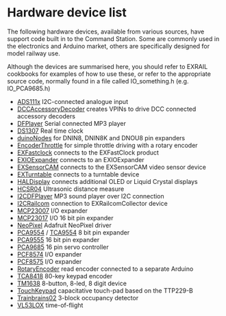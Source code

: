 # Hardware device list

The following hardware devices, available from various sources, have support code built in to the Command Station. Some are commonly used in the electronics and Arduino market, others are specifically designed for model railway use.

Although the devices are summarised here, you should refer to EXRAIL cookbooks for examples of how to use these, or refer to the appropriate source code, normally found in a file called IO_something.h (e.g. IO_PCA9685.h)

* [ADS111x](?ADS111x) I2C-connected analogue input
* [DCCAccessoryDecoder](?DCCAccessoryDecoder) creates VPINs to drive DCC connected accessory decoders
* [DFPlayer](?DFPlayer) Serial connected MP3 player
* [DS1307](?DS1307) Real time clock
* [duinoNodes](?duinoNodes) for DNIN8, DNIN8K and DNOU8 pin expanders
* [EncoderThrottle](?EncoderThrottle) for simple throttle driving with a rotary encoder
* [EXFastclock](?EXFastclock) connects to the EXFastClock product
* [EXIOExpander](?EXIOExpander) connects to an EXIOExpander 
* [EXSensorCAM](?EXSensorCAM) connects to the EXSensorCAM video sensor device
* [EXTurntable](?EXTurntable) connects to a  turntable device
* [HALDisplay](?HALDisplay) connects additional OLED or Liquid Crystal displays
* [HCSR04](?HCSR04) Ultrasonic distance measure
* [I2CDFPlayer](?I2CDFPlayer)  MP3 sound player over I2C connection
* [I2CRailcom](?I2CRailcom) connection to EXRailcomCollector device
* [MCP23007](?MCP23007) I/O expander
* [MCP23017](?MCP23017) I/O 16 bit pin expander
* [NeoPixel](?NeoPixel) Adafruit NeoPixel driver
* [PCA9554](?PCA9554) / [TCA9554](?TCA9554) 8 bit pin expander
* [PCA9555](?PCA9555)  16 bit pin expander
* [PCA9685](?PCA9685) 16 pin servo controller
* [PCF8574](?PCF8574) I/O expander
* [PCF8575](?PCF8575) I/O expander
* [RotaryEncoder](?RotaryEncoder) read encoder connected to a separate Arduino
* [TCA8418](?TCA8418) 80-key keypad encoder
* [TM1638](?TM1638)  8-button, 8-led, 8 digit device
* [TouchKeypad](?TouchKeypad) capacitative touch-pad based on the TTP229-B
* [Trainbrains02](?Trainbrains02) 3-block occupancy detector
* [VL53LOX](?VL53LOX) time-of-flight





